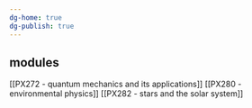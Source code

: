 ```yaml
---
dg-home: true
dg-publish: true
---
```

## modules
[[PX272 - quantum mechanics and its applications]]
[[PX280 - environmental physics]]
[[PX282 - stars and the solar system]]
